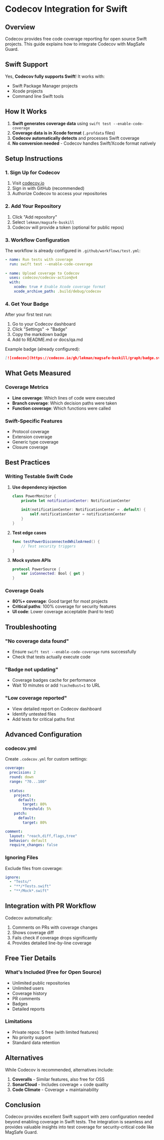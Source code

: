 # Codecov Integration for Swift

## Overview

Codecov provides free code coverage reporting for open source Swift projects. This guide explains how to integrate Codecov with MagSafe Guard.

## Swift Support

Yes, **Codecov fully supports Swift**! It works with:

- Swift Package Manager projects
- Xcode projects
- Command line Swift tools

## How It Works

1. **Swift generates coverage data** using `swift test --enable-code-coverage`
2. **Coverage data is in Xcode format** (`.profdata` files)
3. **Codecov automatically detects** and processes Swift coverage
4. **No conversion needed** - Codecov handles Swift/Xcode format natively

## Setup Instructions

### 1. Sign Up for Codecov

1. Visit [codecov.io](https://codecov.io)
2. Sign in with GitHub (recommended)
3. Authorize Codecov to access your repositories

### 2. Add Your Repository

1. Click "Add repository"
2. Select `lekman/magsafe-buskill`
3. Codecov will provide a token (optional for public repos)

### 3. Workflow Configuration

The workflow is already configured in `.github/workflows/test.yml`:

```yaml
- name: Run tests with coverage
  run: swift test --enable-code-coverage
  
- name: Upload coverage to Codecov
  uses: codecov/codecov-action@v4
  with:
    xcode: true # Enable Xcode coverage format
    xcode_archive_path: .build/debug/codecov
```

### 4. Get Your Badge

After your first test run:

1. Go to your Codecov dashboard
2. Click "Settings" → "Badge"
3. Copy the markdown badge
4. Add to README.md or docs/qa.md

Example badge (already configured):

```markdown
[![codecov](https://codecov.io/gh/lekman/magsafe-buskill/graph/badge.svg?token=AshUsxKtAI)](https://codecov.io/gh/lekman/magsafe-buskill)
```

## What Gets Measured

### Coverage Metrics

- **Line coverage**: Which lines of code were executed
- **Branch coverage**: Which decision paths were taken
- **Function coverage**: Which functions were called

### Swift-Specific Features

- Protocol coverage
- Extension coverage
- Generic type coverage
- Closure coverage

## Best Practices

### Writing Testable Swift Code

1. **Use dependency injection**

   ```swift
   class PowerMonitor {
       private let notificationCenter: NotificationCenter
       
       init(notificationCenter: NotificationCenter = .default) {
           self.notificationCenter = notificationCenter
       }
   }
   ```

2. **Test edge cases**

   ```swift
   func testPowerDisconnectedWhileArmed() {
       // Test security triggers
   }
   ```

3. **Mock system APIs**

   ```swift
   protocol PowerSource {
       var isConnected: Bool { get }
   }
   ```

### Coverage Goals

- **80%+ coverage**: Good target for most projects
- **Critical paths**: 100% coverage for security features
- **UI code**: Lower coverage acceptable (hard to test)

## Troubleshooting

### "No coverage data found"

- Ensure `swift test --enable-code-coverage` runs successfully
- Check that tests actually execute code

### "Badge not updating"

- Coverage badges cache for performance
- Wait 10 minutes or add `?cacheBust=1` to URL

### "Low coverage reported"

- View detailed report on Codecov dashboard
- Identify untested files
- Add tests for critical paths first

## Advanced Configuration

### codecov.yml

Create `.codecov.yml` for custom settings:

```yaml
coverage:
  precision: 2
  round: down
  range: "70...100"
  
  status:
    project:
      default:
        target: 80%
        threshold: 5%
    patch:
      default:
        target: 80%

comment:
  layout: "reach,diff,flags,tree"
  behavior: default
  require_changes: false
```

### Ignoring Files

Exclude files from coverage:

```yaml
ignore:
  - "Tests/"
  - "**/*Tests.swift"
  - "**/Mock*.swift"
```

## Integration with PR Workflow

Codecov automatically:

1. Comments on PRs with coverage changes
2. Shows coverage diff
3. Fails check if coverage drops significantly
4. Provides detailed line-by-line coverage

## Free Tier Details

### What's Included (Free for Open Source)

- Unlimited public repositories
- Unlimited users
- Coverage history
- PR comments
- Badges
- Detailed reports

### Limitations

- Private repos: 5 free (with limited features)
- No priority support
- Standard data retention

## Alternatives

While Codecov is recommended, alternatives include:

1. **Coveralls** - Similar features, also free for OSS
2. **SonarCloud** - Includes coverage + code quality
3. **Code Climate** - Coverage + maintainability

## Conclusion

Codecov provides excellent Swift support with zero configuration needed beyond enabling coverage in Swift tests. The integration is seamless and provides valuable insights into test coverage for security-critical code like MagSafe Guard.
